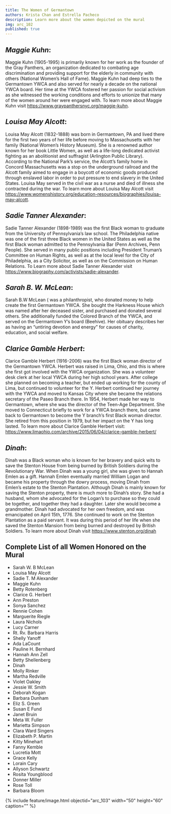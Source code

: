 ```yaml
---
title: The Women of Germantown
authors: Krista Chan and Estrella Pacheco
description: Learn more about the women depicted on the mural 
img: arc_102
published: true
---
```


## *Maggie Kuhn*: 
Maggie Kuhn (1905-1995) is primarily known for her work as the founder of the Gray Panthers, an organization dedicated to combating age discrimination and providing support for the elderly in community with others (National Women’s Hall of Fame).  Maggie Kuhn had deep ties to the Germantown YWCA and also served for nearly a decade on the national YWCA board. Her time at the YWCA fostered her passion for social activism as she witnessed the working conditions and efforts to unionize that many of the women around her were engaged with. To learn more about Maggie Kuhn visit https://www.graypanthersnyc.org/maggie-kuhn. 

## *Louisa May Alcott*: 
Louisa May Alcott (1832-1888) was born in Germantown, PA and lived there for the first two years of her life before moving to Massachusetts with her family (National Women’s History Museum). She is a renowned author known for her book Little Women, as well as a life-long dedicated activist fighting as an abolitionist and suffragist (Arlington Public Library). According to the National Park’s service, the Alcott’s family home in Concord Massachusetts was a stop on the underground railroad and the Alcott family aimed to engage in a boycott of economic goods produced through enslaved labor in order to put pressure to end slavery in the United States. Louisa May served in the civil war as a nurse and died of illness she contracted during the war. To learn more about Louisa May Alcott visit https://www.womenshistory.org/education-resources/biographies/louisa-may-alcott. 

## *Sadie Tanner Alexander*: 
Sadie Tanner Alexander (1898-1989) was the first Black woman to graduate from the University of Pennsylvania’s law school. The Philadelphia native was one of the first three Black women in the United States as well as the first Black woman admitted to the Pennsylvania Bar (Penn Archives, Penn People). She served in many public positions including President Truman’s Committee on Human Rights, as well as at the local level for the City of Philadelphia, as a City Solicitor, as well as on the Commission on Human Relations. To Learn more about Sadie Tanner Alexander visit https://www.biography.com/activists/sadie-alexander. 

## *Sarah B. W.  McLean*:
Sarah B.W McLean ( was a philanthropist, who donated money to help create the first Germantown YWCA. She bought the Harkness House which was named after her deceased sister, and purchased and donated several others. She additionally funded the Colored Branch of the YWCA, and served on the Germantown Y’s board (Beehive). Her obituary describes her as having an “untiring devotion and energy” for causes of charity, education, and social welfare. 

## *Clarice Gamble Herbert*:
 Clarice Gamble Herbert (1916-2006) was the first Black woman director of the Germantown YWCA. Herbert was raised in Lima, Ohio, and this is where she first got involved with the YWCA organization. She was a volunteer desk clerk at her local YWCA during her high school years. After college she planned on becoming a teacher, but ended up working for the county of Lima, but continued to volunteer for the Y. Herbert continued her journey with the YWCA and moved to Kansas City where she became the relations secretary of the Paseo Branch there. In 1954, Herbert made her way to Germantown, where she was the director of the Teen-Age Department. She moved to Connecticut briefly to work for a YWCA branch there, but came back to Germantown to become the Y branch’s first Black woman director. She retired from this position in 1979, but her impact on the Y has long lasted. To learn more about Clarice Gamble Herbert visit: https://www.limaohio.com/archive/2015/06/04/clarice-gamble-herbert/ 

## *Dinah*:
Dinah was a Black woman who is known for her bravery and quick wits to save the Stenton House from being burned by British Soldiers during the Revolutionary War. When Dinah was a young girl, she was given to Hannah Emlen as a gift. Hannah Emlen eventually married William Logan and became his property through the dowry process, moving Dinah from Emlen’s estate to the Stenton Plantation. Although Dinah is mainly known for saving the Stenton property, there is much more to Dinah’s story. She had a husband, whom she advocated for the Logan’s to purchase so they could be together, and together they had a daughter. Later she would become a grandmother. Dinah had advocated for her own freedom, and was emancipated on April 15th, 1776. She continued to work on the Stenton Plantation as a paid servant. It was during this period of her life when she saved the Stenton Mansion from being burned and destroyed by British Soldiers. To learn more about Dinah visit https://www.stenton.org/dinah 


## Complete List of all Women Honored on the Mural
- Sarah W. B McLean 
- Louisa May Alcott
- Sadie T. M Alexander 
- Maggie Kuhn 
- Betty Rotenberg 
- Clarice G. Herbert 
- Ann Preston 
- Sonya Sanchez 
- Rennie Cohen 
- Marguerite Riegle 
- Laura Nichols 
- Lucy Carner 
- Rt. Rv. Barbara Harris 
- Shelly Yanoff 
- Ada LaCount 
- Pauline H. Bernhard 
- Hannah Ann Zell 
- Betty Shellenberg 
- Dinah 
- Molly Rinker 
- Martha Redville 
- Violet Oakley 
- Jessie W. Smith 
- Deborah Kogan 
- Barbara Dunham 
- Eliz S. Green 
- Susan E Fund 
- Janet Bruin 
- Meta W. Fuller 
- Marietta Simpson 
- Clara Ward Singers 
- Elizabeth P. Martin 
- Kitty Minehart 
- Fanny Kemble 
- Lucretia Mott
- Grace Kelly 
- Lorain Cary 
- Allyson Schwartz
- Rosita Youngblood 
- Donner Miller 
- Rose Toll 
- Barbara Bloom


{% include feature/image.html objectid="arc_103" width="50" height="60" caption="" %}

